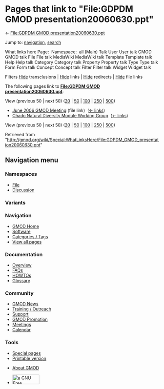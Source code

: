 <div id="mw-page-base" class="noprint">

</div>

<div id="mw-head-base" class="noprint">

</div>

<div id="content" class="mw-body" role="main">

<span id="top"></span>

<div id="mw-js-message" style="display:none;">

</div>



# <span dir="auto">Pages that link to "File:GDPDM GMOD presentation20060630.ppt"</span>

<div id="bodyContent">

<div id="contentSub">

← [File:GDPDM GMOD
presentation20060630.ppt](/wiki/File:GDPDM_GMOD_presentation20060630.ppt "File:GDPDM GMOD presentation20060630.ppt")

</div>

<div id="jump-to-nav" class="mw-jump">

Jump to: [navigation](#mw-navigation), [search](#p-search)

</div>

<div id="mw-content-text">

What links here Page:  Namespace:  all (Main) Talk User User talk GMOD
GMOD talk File File talk MediaWiki MediaWiki talk Template Template talk
Help Help talk Category Category talk Property Property talk Type Type
talk Form Form talk Concept Concept talk Filter Filter talk Widget
Widget talk

Filters
[Hide](/mediawiki/index.php?title=Special:WhatLinksHere/File:GDPDM_GMOD_presentation20060630.ppt&hidetrans=1 "Special:WhatLinksHere/File:GDPDM GMOD presentation20060630.ppt")
transclusions \|
[Hide](/mediawiki/index.php?title=Special:WhatLinksHere/File:GDPDM_GMOD_presentation20060630.ppt&hidelinks=1 "Special:WhatLinksHere/File:GDPDM GMOD presentation20060630.ppt")
links \|
[Hide](/mediawiki/index.php?title=Special:WhatLinksHere/File:GDPDM_GMOD_presentation20060630.ppt&hideredirs=1 "Special:WhatLinksHere/File:GDPDM GMOD presentation20060630.ppt")
redirects \|
[Hide](/mediawiki/index.php?title=Special:WhatLinksHere/File:GDPDM_GMOD_presentation20060630.ppt&hideimages=1 "Special:WhatLinksHere/File:GDPDM GMOD presentation20060630.ppt")
file links

The following pages link to **[File:GDPDM GMOD
presentation20060630.ppt](/wiki/File:GDPDM_GMOD_presentation20060630.ppt "File:GDPDM GMOD presentation20060630.ppt")**:

View (previous 50 \| next 50)
([20](/mediawiki/index.php?title=Special:WhatLinksHere/File:GDPDM_GMOD_presentation20060630.ppt&limit=20 "Special:WhatLinksHere/File:GDPDM GMOD presentation20060630.ppt")
\|
[50](/mediawiki/index.php?title=Special:WhatLinksHere/File:GDPDM_GMOD_presentation20060630.ppt&limit=50 "Special:WhatLinksHere/File:GDPDM GMOD presentation20060630.ppt")
\|
[100](/mediawiki/index.php?title=Special:WhatLinksHere/File:GDPDM_GMOD_presentation20060630.ppt&limit=100 "Special:WhatLinksHere/File:GDPDM GMOD presentation20060630.ppt")
\|
[250](/mediawiki/index.php?title=Special:WhatLinksHere/File:GDPDM_GMOD_presentation20060630.ppt&limit=250 "Special:WhatLinksHere/File:GDPDM GMOD presentation20060630.ppt")
\|
[500](/mediawiki/index.php?title=Special:WhatLinksHere/File:GDPDM_GMOD_presentation20060630.ppt&limit=500 "Special:WhatLinksHere/File:GDPDM GMOD presentation20060630.ppt"))

- [June 2006 GMOD
  Meeting](/wiki/June_2006_GMOD_Meeting "June 2006 GMOD Meeting") (file
  link) ‎ <span class="mw-whatlinkshere-tools">([←
  links](/mediawiki/index.php?title=Special:WhatLinksHere&target=June+2006+GMOD+Meeting "Special:WhatLinksHere"))</span>
- [Chado Natural Diversity Module Working
  Group](/wiki/Chado_Natural_Diversity_Module_Working_Group "Chado Natural Diversity Module Working Group")
  ‎ <span class="mw-whatlinkshere-tools">([←
  links](/mediawiki/index.php?title=Special:WhatLinksHere&target=Chado+Natural+Diversity+Module+Working+Group "Special:WhatLinksHere"))</span>

View (previous 50 \| next 50)
([20](/mediawiki/index.php?title=Special:WhatLinksHere/File:GDPDM_GMOD_presentation20060630.ppt&limit=20 "Special:WhatLinksHere/File:GDPDM GMOD presentation20060630.ppt")
\|
[50](/mediawiki/index.php?title=Special:WhatLinksHere/File:GDPDM_GMOD_presentation20060630.ppt&limit=50 "Special:WhatLinksHere/File:GDPDM GMOD presentation20060630.ppt")
\|
[100](/mediawiki/index.php?title=Special:WhatLinksHere/File:GDPDM_GMOD_presentation20060630.ppt&limit=100 "Special:WhatLinksHere/File:GDPDM GMOD presentation20060630.ppt")
\|
[250](/mediawiki/index.php?title=Special:WhatLinksHere/File:GDPDM_GMOD_presentation20060630.ppt&limit=250 "Special:WhatLinksHere/File:GDPDM GMOD presentation20060630.ppt")
\|
[500](/mediawiki/index.php?title=Special:WhatLinksHere/File:GDPDM_GMOD_presentation20060630.ppt&limit=500 "Special:WhatLinksHere/File:GDPDM GMOD presentation20060630.ppt"))

</div>

<div class="printfooter">

Retrieved from
"<http://gmod.org/wiki/Special:WhatLinksHere/File:GDPDM_GMOD_presentation20060630.ppt>"

</div>

<div id="catlinks" class="catlinks catlinks-allhidden">

</div>

<div class="visualClear">

</div>

</div>

</div>

<div id="mw-navigation">

## Navigation menu

<div id="mw-head">



<div id="left-navigation">

<div id="p-namespaces" class="vectorTabs" role="navigation"
aria-labelledby="p-namespaces-label">

### Namespaces

- <span id="ca-nstab-image"><a href="/wiki/File:GDPDM_GMOD_presentation20060630.ppt" accesskey="c"
  title="View the file page [c]">File</a></span>
- <span id="ca-talk"><a
  href="/mediawiki/index.php?title=File_talk:GDPDM_GMOD_presentation20060630.ppt&amp;action=edit&amp;redlink=1"
  accesskey="t"
  title="Discussion about the content page [t]">Discussion</a></span>

</div>

<div id="p-variants" class="vectorMenu emptyPortlet" role="navigation"
aria-labelledby="p-variants-label">

### 

### Variants[](#)

<div class="menu">

</div>

</div>

</div>

<div id="right-navigation">





</div>



</div>

</div>

</div>

<div id="mw-panel">

<div id="p-logo" role="banner">

<a href="/wiki/Main_Page"
style="background-image: url(http://gmod.org/images/GMOD-cogs.png);"
title="Visit the main page"></a>

</div>

<div id="p-Navigation" class="portal" role="navigation"
aria-labelledby="p-Navigation-label">

### Navigation

<div class="body">

- <span id="n-GMOD-Home">[GMOD Home](/wiki/Main_Page)</span>
- <span id="n-Software">[Software](/wiki/GMOD_Components)</span>
- <span id="n-Categories-.2F-Tags">[Categories /
  Tags](/wiki/Categories)</span>
- <span id="n-View-all-pages">[View all
  pages](/wiki/Special:AllPages)</span>

</div>

</div>

<div id="p-Documentation" class="portal" role="navigation"
aria-labelledby="p-Documentation-label">

### Documentation

<div class="body">

- <span id="n-Overview">[Overview](/wiki/Overview)</span>
- <span id="n-FAQs">[FAQs](/wiki/Category:FAQ)</span>
- <span id="n-HOWTOs">[HOWTOs](/wiki/Category:HOWTO)</span>
- <span id="n-Glossary">[Glossary](/wiki/Glossary)</span>

</div>

</div>

<div id="p-Community" class="portal" role="navigation"
aria-labelledby="p-Community-label">

### Community

<div class="body">

- <span id="n-GMOD-News">[GMOD News](/wiki/GMOD_News)</span>
- <span id="n-Training-.2F-Outreach">[Training /
  Outreach](/wiki/Training_and_Outreach)</span>
- <span id="n-Support">[Support](/wiki/Support)</span>
- <span id="n-GMOD-Promotion">[GMOD
  Promotion](/wiki/GMOD_Promotion)</span>
- <span id="n-Meetings">[Meetings](/wiki/Meetings)</span>
- <span id="n-Calendar">[Calendar](/wiki/Calendar)</span>

</div>

</div>

<div id="p-tb" class="portal" role="navigation"
aria-labelledby="p-tb-label">

### Tools

<div class="body">

- <span id="t-specialpages"><a href="/wiki/Special:SpecialPages" accesskey="q"
  title="A list of all special pages [q]">Special pages</a></span>
- <span id="t-print"><a
  href="/mediawiki/index.php?title=Special:WhatLinksHere/File:GDPDM_GMOD_presentation20060630.ppt&amp;printable=yes"
  rel="alternate" accesskey="p"
  title="Printable version of this page [p]">Printable version</a></span>

</div>

</div>

</div>

</div>

<div id="footer" role="contentinfo">

- <span id="footer-places-about">[About
  GMOD](/wiki/GMOD:About "GMOD:About")</span>

<!-- -->

- <span id="footer-copyrightico">[<img src="http://www.gnu.org/graphics/gfdl-logo-small.png" width="88"
  height="31" alt="a GNU Free Documentation License" />](http://www.gnu.org/licenses/fdl-1.3.html)</span>


<div style="clear:both">

</div>

</div>
